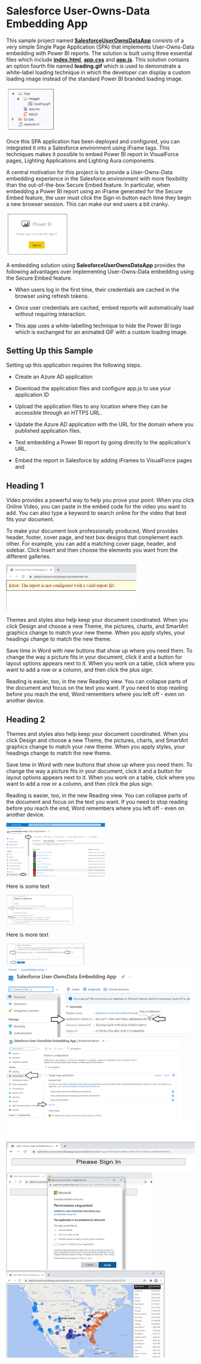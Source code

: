 # Salesforce User-Owns-Data Embedding App

This sample project named
[**SalesforceUserOwnsDataApp**](https://github.com/PowerBiDevCamp/SalesforceUserOwnsDataEmbedding/tree/main/SalesforceUserOwnsDataApp)
consists of a very simple Single Page Application (SPA) that implements
User-Owns-Data embedding with Power BI reports. The solution is built
using three essential files which include
[**index.html**](https://github.com/PowerBiDevCamp/SalesforceUserOwnsDataEmbedding/blob/main/Dist/index.html),
[**app.css**](https://github.com/PowerBiDevCamp/SalesforceUserOwnsDataEmbedding/blob/main/Dist/App/app.css)
and
[**app.js**](https://github.com/PowerBiDevCamp/SalesforceUserOwnsDataEmbedding/blob/main/Dist/App/app.js).
This solution contains an option fourth file named **loading.gif** which
is used to demonstrate a white-label loading technique in which the
developer can display a custom loading image instead of the standard
Power BI branded loading image.

<img src="ReadMe\media\image1.png" style="width:1.37512in;height:1.24528in" />

Once this SPA application has been deployed and configured, you can
integrated it into a Salesforce environment using iFrame tags. This
techniques makes it possible to embed Power BI report in VisualForce
pages, Lighting Applications and Lighting Aura components.

A central motivation for this project is to provide a User-Owns-Data
embedding experience in the Salesforce environment with more flexibility
than the out-of-the-box Secure Embed feature. In particular, when
embedding a Power BI report using an iFrame generated for the Secure
Embed feature, the user must click the Sign-in button each time they
begin a new browser session. This can make our end users a bit cranky.

<img src="ReadMe\media\image2.png" style="width:1.72454in;height:1.18868in" />

A embedding solution using **SalesforceUserOwnsDataApp** provides the
following advantages over implementing User-Owns-Data embedding using
the Secure Embed feature.

-   When users log in the first time, their credentials are cached in
    the browser using refresh tokens.

-   Once user credentials are cached, embed reports will automatically
    load without requiring interaction.

-   This app uses a white-labelling technique to hide the Power BI logo
    which is exchanged for an animated GIF with a custom loading image.

## Setting Up this Sample

Setting up this application requires the following steps.

-   Create an Azure AD application

-   Download the application files and configure app.js to use your
    application ID

-   Upload the application files to any location where they can be
    accessible through an HTTPS URL.

-   Update the Azure AD application with the URL for the domain where
    you published application files.

-   Test embedding a Power BI report by going directly to the
    application's URL.

-   Embed the report in Salesforce by adding iFrames to VisualForce
    pages and

## Heading 1

Video provides a powerful way to help you prove your point. When you
click Online Video, you can paste in the embed code for the video you
want to add. You can also type a keyword to search online for the video
that best fits your document.

To make your document look professionally produced, Word provides
header, footer, cover page, and text box designs that complement each
other. For example, you can add a matching cover page, header, and
sidebar. Click Insert and then choose the elements you want from the
different galleries.

<img src="ReadMe\media\image3.png" style="width:3.62705in;height:1.25939in" />

Themes and styles also help keep your document coordinated. When you
click Design and choose a new Theme, the pictures, charts, and SmartArt
graphics change to match your new theme. When you apply styles, your
headings change to match the new theme.

Save time in Word with new buttons that show up where you need them. To
change the way a picture fits in your document, click it and a button
for layout options appears next to it. When you work on a table, click
where you want to add a row or a column, and then click the plus sign.

Reading is easier, too, in the new Reading view. You can collapse parts
of the document and focus on the text you want. If you need to stop
reading before you reach the end, Word remembers where you left off -
even on another device.

## Heading 2

Themes and styles also help keep your document coordinated. When you
click Design and choose a new Theme, the pictures, charts, and SmartArt
graphics change to match your new theme. When you apply styles, your
headings change to match the new theme.

Save time in Word with new buttons that show up where you need them. To
change the way a picture fits in your document, click it and a button
for layout options appears next to it. When you work on a table, click
where you want to add a row or a column, and then click the plus sign.

Reading is easier, too, in the new Reading view. You can collapse parts
of the document and focus on the text you want. If you need to stop
reading before you reach the end, Word remembers where you left off -
even on another device.

<img src="ReadMe\media\image4.png" style="width:2.75381in;height:1.489in" />

Here is some text

<img src="ReadMe\media\image5.png" style="width:1.86526in;height:0.84507in" />

Here is more text

<img src="ReadMe\media\image6.png" style="width:2.18779in;height:0.63889in" />

<img src="ReadMe\media\image7.png" style="width:5.10962in;height:1.94286in" />

<img src="ReadMe\media\image8.png" style="width:4.875in;height:2.21605in" />

<img src="ReadMe\media\image9.png" style="width:6.48542in;height:1.44316in" />

<img src="ReadMe\media\image10.png" style="width:4.0676in;height:2.7in" />

<img src="ReadMe\media\image11.png" style="width:4.41189in;height:2.41429in" />
